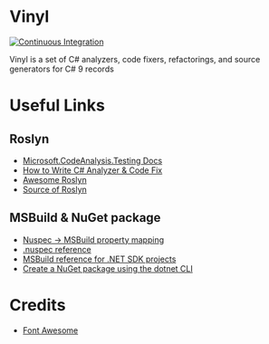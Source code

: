 # Vinyl

[![Continuous Integration](https://github.com/tiesmaster/vinyl/actions/workflows/ci.yaml/badge.svg)](https://github.com/tiesmaster/vinyl/actions/workflows/ci.yaml)

Vinyl is a set of C# analyzers, code fixers, refactorings, and source generators for C# 9 records


# Useful Links

## Roslyn

 * [Microsoft.CodeAnalysis.Testing Docs](https://github.com/dotnet/roslyn-sdk/blob/main/src/Microsoft.CodeAnalysis.Testing/README.md)
 * [How to Write C# Analyzer & Code Fix]( https://docs.microsoft.com/en-us/dotnet/csharp/roslyn-sdk/tutorials/how-to-write-csharp-analyzer-code-fix)
 * [Awesome Roslyn](https://project-awesome.org/ironcev/awesome-roslyn)
 * [Source of Roslyn]( https://sourceroslyn.io/)

## MSBuild & NuGet package

 * [Nuspec -> MSBuild property mapping](https://docs.microsoft.com/en-us/nuget/reference/msbuild-targets#pack-target)
 * [.nuspec reference](https://docs.microsoft.com/en-us/nuget/reference/nuspec)
 * [MSBuild reference for .NET SDK projects](https://docs.microsoft.com/en-us/dotnet/core/project-sdk/msbuild-props#nuget-metadata-properties)
 * [Create a NuGet package using the dotnet CLI](https://docs.microsoft.com/en-us/nuget/create-packages/creating-a-package-dotnet-cli)

# Credits

 * [Font Awesome](https://fontawesome.com/license)